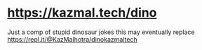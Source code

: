 # https://kazmal.tech/dino
Just a comp of stupid dinosaur jokes
this may eventually replace https://repl.it/@KazMalhotra/dinokazmaltech
